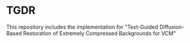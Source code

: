 # TGDR
This repository includes the implementation for "Text-Guided Diffusion-Based Restoration of Extremely Compressed Backgrounds for VCM"




